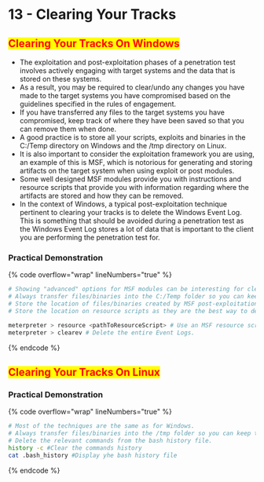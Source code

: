# 13 - Clearing Your Tracks

## <mark style="color:red;">Clearing Your Tracks On Windows</mark>

* The exploitation and post-exploitation phases of a penetration test involves actively engaging with target systems and the data that is stored on these systems.
* As a result, you may be required to clear/undo any changes you have made to the target systems you have compromised based on the guidelines specified in the rules of engagement.
* If you have transferred any files to the target systems you have compromised, keep track of where they have been saved so that you can remove them when done.
* A good practice is to store all your scripts, exploits and binaries in the C:/Temp directory on Windows and the /tmp directory on Linux.
* It is also important to consider the exploitation framework you are using, an example of this is MSF, which is notorious for generating and storing artifacts on the target system when using exploit or post modules.
* Some well designed MSF modules provide you with instructions and resource scripts that provide you with information regarding where the artifacts are stored and how they can be removed.
* In the context of Windows, a typical post-exploitation technique pertinent to clearing your tracks is to delete the Windows Event Log. This is something that should be avoided during a penetration test as the Windows Event Log stores a lot of data that is important to the client you are performing the penetration test for.

### **Practical Demonstration**

{% code overflow="wrap" lineNumbers="true" %}
```bash
# Showing "advanced" options for MSF modules can be interesting for clearing tracks and getting rid of artifacts as soon as the exploit is completed.
# Always transfer files/binaries into the C:/Temp folder so you can keep track of as much artifacts as possible.
# Store the location of files/binaries created by MSF post-exploitation modules to be able to delete them after the pentest is done.
# Store the location on resource scripts as they are the best way to delete remaining artifacts

meterpreter > resource <pathToResourceScript> # Use an MSF resource script.
meterpreter > clearev # Delete the entire Event Logs.
```
{% endcode %}



## <mark style="color:red;">Clearing Your Tracks On Linux</mark>

### **Practical Demonstration**

{% code overflow="wrap" lineNumbers="true" %}
```bash
# Most of the techniques are the same as for Windows.
# Always transfer files/binaries into the /tmp folder so you can keep track of as much artifacts as possible.
# Delete the relevant commands from the bash history file.
history -c #Clear the commands history
cat .bash_history #Display yhe bash history file
```
{% endcode %}




